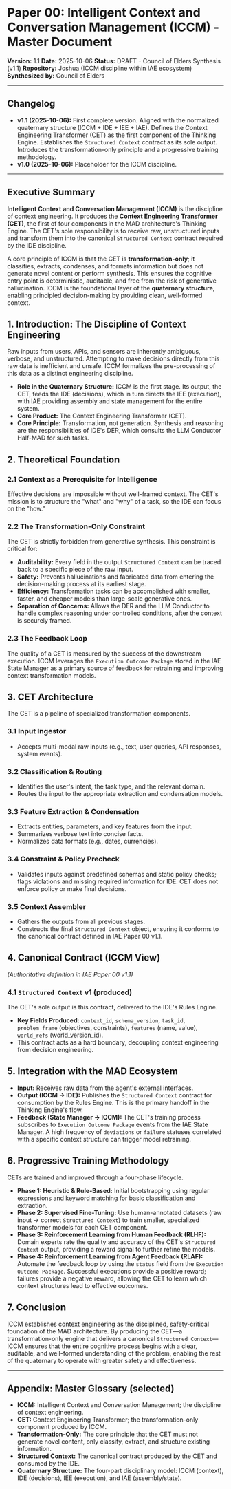 # Paper 00: Intelligent Context and Conversation Management (ICCM) - Master Document

**Version:** 1.1
**Date:** 2025-10-06
**Status:** DRAFT - Council of Elders Synthesis (v1.1)
**Repository:** Joshua (ICCM discipline within IAE ecosystem)
**Synthesized by:** Council of Elders

---

## Changelog
- **v1.1 (2025-10-06):** First complete version. Aligned with the normalized quaternary structure (ICCM + IDE + IEE + IAE). Defines the Context Engineering Transformer (CET) as the first component of the Thinking Engine. Establishes the `Structured Context` contract as its sole output. Introduces the transformation-only principle and a progressive training methodology.
- **v1.0 (2025-10-06):** Placeholder for the ICCM discipline.

---

## Executive Summary

**Intelligent Context and Conversation Management (ICCM)** is the discipline of context engineering. It produces the **Context Engineering Transformer (CET)**, the first of four components in the MAD architecture's Thinking Engine. The CET's sole responsibility is to receive raw, unstructured inputs and transform them into the canonical `Structured Context` contract required by the IDE discipline.

A core principle of ICCM is that the CET is **transformation-only**; it classifies, extracts, condenses, and formats information but does not generate novel content or perform synthesis. This ensures the cognitive entry point is deterministic, auditable, and free from the risk of generative hallucination. ICCM is the foundational layer of the **quaternary structure**, enabling principled decision-making by providing clean, well-formed context.

## 1. Introduction: The Discipline of Context Engineering
Raw inputs from users, APIs, and sensors are inherently ambiguous, verbose, and unstructured. Attempting to make decisions directly from this raw data is inefficient and unsafe. ICCM formalizes the pre-processing of this data as a distinct engineering discipline.

-   **Role in the Quaternary Structure:** ICCM is the first stage. Its output, the CET, feeds the IDE (decisions), which in turn directs the IEE (execution), with IAE providing assembly and state management for the entire system.
-   **Core Product:** The Context Engineering Transformer (CET).
-   **Core Principle:** Transformation, not generation. Synthesis and reasoning are the responsibilities of IDE's DER, which consults the LLM Conductor Half-MAD for such tasks.

## 2. Theoretical Foundation
### 2.1 Context as a Prerequisite for Intelligence
Effective decisions are impossible without well-framed context. The CET's mission is to structure the "what" and "why" of a task, so the IDE can focus on the "how."

### 2.2 The Transformation-Only Constraint
The CET is strictly forbidden from generative synthesis. This constraint is critical for:
-   **Auditability:** Every field in the output `Structured Context` can be traced back to a specific piece of the raw input.
-   **Safety:** Prevents hallucinations and fabricated data from entering the decision-making process at its earliest stage.
-   **Efficiency:** Transformation tasks can be accomplished with smaller, faster, and cheaper models than large-scale generative ones.
-   **Separation of Concerns:** Allows the DER and the LLM Conductor to handle complex reasoning under controlled conditions, after the context is securely framed.

### 2.3 The Feedback Loop
The quality of a CET is measured by the success of the downstream execution. ICCM leverages the `Execution Outcome Package` stored in the IAE State Manager as a primary source of feedback for retraining and improving context transformation models.

## 3. CET Architecture
The CET is a pipeline of specialized transformation components.

### 3.1 Input Ingestor
-   Accepts multi-modal raw inputs (e.g., text, user queries, API responses, system events).

### 3.2 Classification & Routing
-   Identifies the user's intent, the task type, and the relevant domain.
-   Routes the input to the appropriate extraction and condensation models.

### 3.3 Feature Extraction & Condensation
-   Extracts entities, parameters, and key features from the input.
-   Summarizes verbose text into concise facts.
-   Normalizes data formats (e.g., dates, currencies).

### 3.4 Constraint & Policy Precheck
-   Validates inputs against predefined schemas and static policy checks; flags violations and missing required information for IDE. CET does not enforce policy or make final decisions.

### 3.5 Context Assembler
-   Gathers the outputs from all previous stages.
-   Constructs the final `Structured Context` object, ensuring it conforms to the canonical contract defined in IAE Paper 00 v1.1.

## 4. Canonical Contract (ICCM View)
*(Authoritative definition in IAE Paper 00 v1.1)*

### 4.1 `Structured Context` v1 (produced)
The CET's sole output is this contract, delivered to the IDE's Rules Engine.
-   **Key Fields Produced:** `context_id`, `schema_version`, `task_id`, `problem_frame` (objectives, constraints), `features` (name, value), `world_refs` (world_version_id).
-   This contract acts as a hard boundary, decoupling context engineering from decision engineering.

## 5. Integration with the MAD Ecosystem
-   **Input:** Receives raw data from the agent's external interfaces.
-   **Output (ICCM → IDE):** Publishes the `Structured Context` contract for consumption by the Rules Engine. This is the primary handoff in the Thinking Engine's flow.
-   **Feedback (State Manager → ICCM):** The CET's training process subscribes to `Execution Outcome Package` events from the IAE State Manager. A high frequency of `deviations` or `failure` statuses correlated with a specific context structure can trigger model retraining.

## 6. Progressive Training Methodology
CETs are trained and improved through a four-phase lifecycle.

-   **Phase 1: Heuristic & Rule-Based:** Initial bootstrapping using regular expressions and keyword matching for basic classification and extraction.
-   **Phase 2: Supervised Fine-Tuning:** Use human-annotated datasets (raw input → correct `Structured Context`) to train smaller, specialized transformer models for each CET component.
-   **Phase 3: Reinforcement Learning from Human Feedback (RLHF):** Domain experts rate the quality and accuracy of the CET's `Structured Context` output, providing a reward signal to further refine the models.
-   **Phase 4: Reinforcement Learning from Agent Feedback (RLAF):** Automate the feedback loop by using the `status` field from the `Execution Outcome Package`. Successful executions provide a positive reward; failures provide a negative reward, allowing the CET to learn which context structures lead to effective outcomes.

## 7. Conclusion
ICCM establishes context engineering as the disciplined, safety-critical foundation of the MAD architecture. By producing the CET—a transformation-only engine that delivers a canonical `Structured Context`—ICCM ensures that the entire cognitive process begins with a clear, auditable, and well-formed understanding of the problem, enabling the rest of the quaternary to operate with greater safety and effectiveness.

---
## Appendix: Master Glossary (selected)
-   **ICCM:** Intelligent Context and Conversation Management; the discipline of context engineering.
-   **CET:** Context Engineering Transformer; the transformation-only component produced by ICCM.
-   **Transformation-Only:** The core principle that the CET must not generate novel content, only classify, extract, and structure existing information.
-   **Structured Context:** The canonical contract produced by the CET and consumed by the IDE.
-   **Quaternary Structure:** The four-part disciplinary model: ICCM (context), IDE (decisions), IEE (execution), and IAE (assembly/state).
